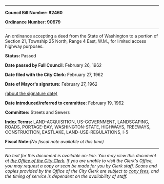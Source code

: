

********

**Council Bill Number: 82460**
   
**Ordinance Number: 90979**
********

 An ordinance accepting a deed from the State of Washington to a portion of Section 21, Township 25 North, Range 4 East, W.M., for limited access highway purposes.

**Status:** Passed
   
**Date passed by Full Council:** February 26, 1962
   
**Date filed with the City Clerk:** February 27, 1962
   
**Date of Mayor's signature:** February 27, 1962
   
[(about the signature date)](/~public/approvaldate.htm)
   
   
   
**Date introduced/referred to committee:** February 19, 1962
   
**Committee:** Streets and Sewers
   
   
**Index Terms:** LAND-ACQUISITION, US-GOVERNMENT, LANDSCAPING, ROADS, PORTAGE-BAY, WASHINGTON-STATE, HIGHWAYS, FREEWAYS, CONSTRUCTION, EASTLAKE, LAND-USE-REGULATIONS, I-5

**Fiscal Note:**_(No fiscal note available at this time)_
********

_No text for this document is available on-line. You may view this document at [the Office of the City Clerk](http://www.seattle.gov/leg/clerk/contactUs.htm). If you are unable to visit the Clerk's Office, you may request a copy or scan be made for you by Clerk staff. Scans and copies provided by the Office of the City Clerk are subject to [copy fees](http://clerk.seattle.gov/~public/clerkfees.htm), and the timing of service is dependent on the availability of staff._

